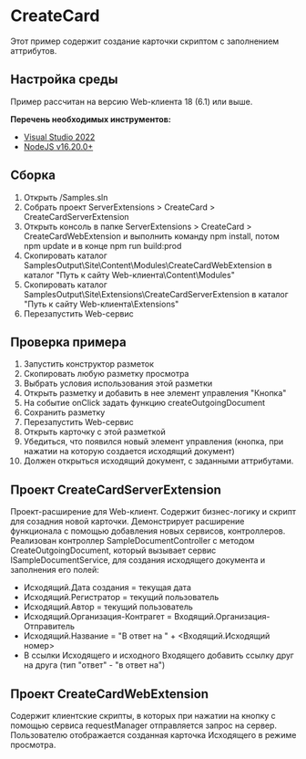﻿# CreateCard

Этот пример содержит создание карточки скриптом с заполнением аттрибутов.

## Настройка среды

Пример рассчитан на версию Web-клиента 18 (6.1) или выше.

**Перечень необходимых инструментов:** 
* [Visual Studio 2022](https://www.visualstudio.com)
* [NodeJS v16.20.0+](https://nodejs.org/en/)

## Сборка

1. Открыть /Samples.sln
2. Собрать проект ServerExtensions > CreateCard > CreateCardServerExtension
3. Открыть консоль в папке ServerExtensions > CreateCard > CreateCardWebExtension и выполнить команду npm install, потом  npm update и в конце npm run build:prod
4. Скопировать каталог SamplesOutput\Site\Content\Modules\CreateCardWebExtension в каталог "Путь к сайту Web-клиента\Content\Modules"
5. Скопировать каталог SamplesOutput\Site\Extensions\CreateCardServerExtension в каталог "Путь к сайту Web-клиента\Extensions"
6. Перезапустить Web-сервис

## Проверка примера

1. Запустить конструктор разметок
2. Скопировать любую разметку просмотра
3. Выбрать условия использования этой разметки
4. Открыть разметку и добавить в нее элемент управления "Кнопка"
5. На событие onClick задать функцию createOutgoingDocument 
6. Сохранить разметку
7. Перезапустить Web-сервис
8. Открыть карточку с этой разметкой
9. Убедиться, что появился новый элемент управления (кнопка, при нажатии на которую создается исходящий документ)
10. Должен открыться исходящий документ, с заданными аттрибутами.

## Проект CreateCardServerExtension

Проект-расширение для Web-клиент. Содержит бизнес-логику и скрипт для созадния новой карточки. 
Демонстрирует расширение функционала с помощью добавления новых сервисов, контроллеров.
Реализован контроллер SampleDocumentController с методом CreateOutgoingDocument, который вызывает сервис ISampleDocumentService,
 для создания исходящего документа и заполнения его полей:  
- Исходящий.Дата создания = текущая дата
- Исходящий.Регистратор = текущий пользователь
- Исходящий.Автор = текущий пользователь
- Исходящий.Организация-Контрагет = Входящий.Организация-Отправитель
- Исходящий.Название = "В ответ на " + <Входящий.Исходящий номер>
- В ссылки Исходящего и исходного Входящего добавить ссылку друг на друга (тип "ответ" - "в ответ на")


## Проект CreateCardWebExtension

Содержит клиентские скрипты, в которых при нажатии на кнопку с помощью сервиса requestManager отправляется запрос на сервер. Пользователю отображается созданная карточка Исходящего в режиме просмотра.